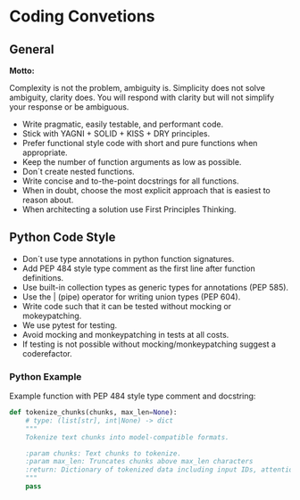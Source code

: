 # Coding Convetions

## General

**Motto:**

Complexity is not the problem, ambiguity is. Simplicity does not solve ambiguity, clarity does. You will respond
with clarity but will not simplify your response or be ambiguous.

- Write pragmatic, easily testable, and performant code.
- Stick with YAGNI + SOLID + KISS + DRY principles.
- Prefer functional style code with short and pure functions when appropriate.
- Keep the number of function arguments as low as possible.
- Don´t create nested functions.
- Write concise and to-the-point docstrings for all functions.
- When in doubt, choose the most explicit approach that is easiest to reason about.
- When architecting a solution use First Principles Thinking.

## Python Code Style

- Don´t use type annotations in python function signatures.
- Add PEP 484 style type comment as the first line after function definitions.
- Use built-in collection types as generic types for annotations (PEP 585).
- Use the | (pipe) operator for writing union types (PEP 604).
- Write code such that it can be tested without mocking or mokeypatching.
- We use pytest for testing.
- Avoid mocking and monkeypatching in tests at all costs.
- If testing is not possible without mocking/monkeypatching suggest a coderefactor.

### Python Example

Example function with PEP 484 style type comment and docstring:

```python
def tokenize_chunks(chunks, max_len=None):
    # type: (list[str], int|None) -> dict
    """
    Tokenize text chunks into model-compatible formats.

    :param chunks: Text chunks to tokenize.
    :param max_len: Truncates chunks above max_len characters
    :return: Dictionary of tokenized data including input IDs, attention masks, and type IDs.
    """
    pass
```

